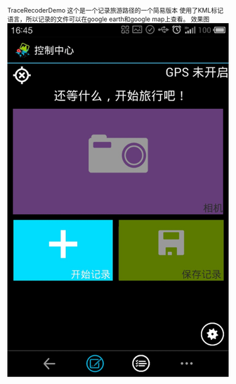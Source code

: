 TraceRecoderDemo
这个是一个记录旅游路径的一个简易版本
使用了KML标记语言，所以记录的文件可以在google earth和google map上查看。
效果图
![image](https://github.com/aluenkinglee/TraceRecoderDemo/blob/master/pics/S30927-164559.jpg)
 

